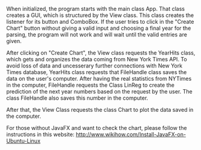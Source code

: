 When initialized, the program starts with the main class App. That class creates a GUI, which is structured by the View class. This class creates the listener for its button and ComboBox. If the user tries to click in the "Create Chart" button without giving a valid input and choosing a final year for the parsing, the program will not work and will wait until the valid entries are given.

After clicking on "Create Chart", the View class requests the YearHits class, which gets and organizes the data coming from New York Times API. To avoid loss of data and uncesserary further connections with New York Times database, YearHits class requests that FileHandle class saves the data on the user's computer. After having the real statistics from NYTimes in the computer, FileHandle requests the Class LinReg to create the prediction of the next year numbers based on the request by the user. The class FileHandle also saves this number in the computer.

After that, the View Class requests the class Chart to plot the data saved in the computer.


For those without JavaFX and want to check the chart, please follow the instructions in this website: http://www.wikihow.com/Install-JavaFX-on-Ubuntu-Linux